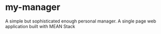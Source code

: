 # my-manager
A simple but sophisticated enough personal manager. A single page web application built with MEAN Stack
